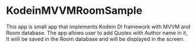 # KodeinMVVMRoomSample
This app is small app that implements Kodein DI framework with MVVM and Room database. The app allows user to add Quotes with Author name in it, It wiill be saved in the Room database and will be displayed in the screen. 
